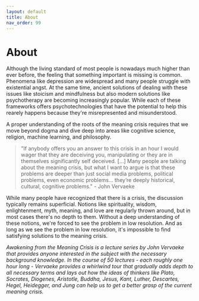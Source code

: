 ```yaml
---
layout: default
title: About
nav_order: 99
---
```


# About


Although the living standard of most people is nowadays much higher than ever before, the feeling that something important is missing is common. Phenomena like depression are widespread and many people struggle with existential angst. At the same time, ancient solutions of dealing with these issues like stoicism and mindfulness but also modern solutions like psychotherapy are becoming increasingly popular. While each of these frameworks offers psychotechnologies that have the potential to help this rearely happens because they're misrepresented and misunderstood.

A proper understanding of the roots of the meaning crisis requires that we move beyond dogma and dive deep into areas like cognitive science, religion, machine learning, and philosophy.

>"If anybody offers you an answer to this crisis in an hour I would wager that they are deceiving you, manipulating or they are in themselves significantly self deceived. [...] Many people are talking about the meaning crisis, but what I want to argue is that these problems are deeper than just social media problems, political problems, even economic problems… they’re deeply historical, cultural, cognitive problems." - John Vervaeke

While many people have recognized that there is a crisis, the discussion typically remains superficial. Notions like spirituality, wisdom, enlightenment, myth, meaning, and love are regularly thrown around, but in most cases there's no depth to them. Without a deep understanding of these notions, we're forced to see the problem in low resolution. And as long as we see the problem in low resolution, it's impossible to find satisfying solutions to the meaning crisis.

*Awakening from the Meaning Crisis is a lecture series by John Vervaeke that provides anyone interested in the subject with the necessary background knowledge. In the course of 50 lectures - each roughly one hour long - Vervaeke provides a whirlwind tour that gradually adds depth to all necessary terms and lays out how the ideas of thinkers like Plato, Socrates, Diogenes, Aristotle, Buddha, Jesus, Kant, Luther, Descartes, Hegel, Heidegger, and Jung can help us to get a better grasp of the current meaning crisis.*

